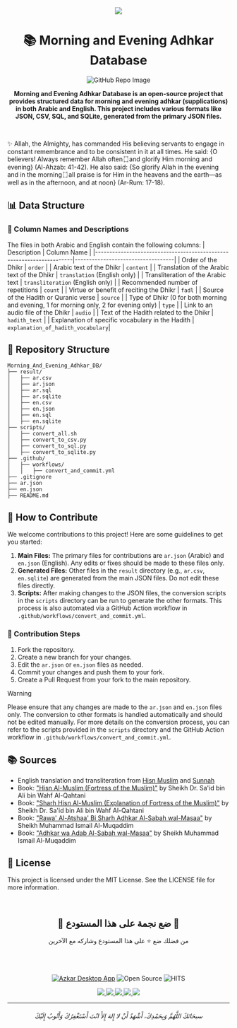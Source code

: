 <div align=center>
       <a href="/README.md">
         <img  src="https://user-images.githubusercontent.com/48678280/174657158-9bc1a1d3-8d9c-4162-8d5b-71cc5d4c1fc6.png">
       </a>
</div>

<h1 align=center> 📚 Morning and Evening Adhkar Database </h1>
<div align=center>
    <img src="https://github.com/Seen-Arabic/Morning-And-Evening-Adhkar-DB/assets/48678280/4370c84c-f189-44a1-8537-a28b804adea8" alt="GitHub Repo Image">
</div>
<p align=center><strong>
Morning and Evening Adhkar Database is an open-source project that provides structured data for morning and evening adhkar (supplications) in both Arabic and English. This project includes various formats like JSON, CSV, SQL, and SQLite, generated from the primary JSON files.
</strong></p><br>

✨ Allah, the Almighty, has commanded His believing servants to engage in constant remembrance and to be consistent in it at all times. He said: {O believers! Always remember Allah often ۝ and glorify Him morning and evening} (Al-Ahzab: 41-42).
He also said: {So glorify Allah in the evening and in the morning ۝ all praise is for Him in the heavens and the earth—as well as in the afternoon, and at noon} (Ar-Rum: 17-18).

## 📊 Data Structure

### 📑 Column Names and Descriptions

The files in both Arabic and English contain the following columns:
| Description | Column Name |
|----------------------------------------------------------------------|-----------------------------------|
| Order of the Dhikr | `order` |
| Arabic text of the Dhikr | `content` |
| Translation of the Arabic text of the Dhikr | `translation` (English only) |
| Transliteration of the Arabic text | `transliteration` (English only) |
| Recommended number of repetitions | `count` |
| Virtue or benefit of reciting the Dhikr | `fadl` |
| Source of the Hadith or Quranic verse | `source` |
| Type of Dhikr (0 for both morning and evening, 1 for morning only, 2 for evening only) | `type` |
| Link to an audio file of the Dhikr | `audio` |
| Text of the Hadith related to the Dhikr | `hadith_text` |
| Explanation of specific vocabulary in the Hadith | `explanation_of_hadith_vocabulary`|

## 📂 Repository Structure

```
Morning_And_Evening_Adhkar_DB/
├── result/
│   ├── ar.csv
│   ├── ar.json
│   ├── ar.sql
│   ├── ar.sqlite
│   ├── en.csv
│   ├── en.json
│   ├── en.sql
│   ├── en.sqlite
├── scripts/
│   ├── convert_all.sh
│   ├── convert_to_csv.py
│   ├── convert_to_sql.py
│   ├── convert_to_sqlite.py
├── .github/
│   ├── workflows/
│   │   ├── convert_and_commit.yml
├── .gitignore
├── ar.json
├── en.json
├── README.md
```

## 🤝 How to Contribute

We welcome contributions to this project! Here are some guidelines to get you started:

1. **Main Files:** The primary files for contributions are `ar.json` (Arabic) and `en.json` (English). Any edits or fixes should be made to these files only.
2. **Generated Files:** Other files in the `result` directory (e.g., `ar.csv`, `en.sqlite`) are generated from the main JSON files. Do not edit these files directly.
3. **Scripts:** After making changes to the JSON files, the conversion scripts in the `scripts` directory can be run to generate the other formats. This process is also automated via a GitHub Action workflow in `.github/workflows/convert_and_commit.yml`.

### 📌 Contribution Steps

1. Fork the repository.
2. Create a new branch for your changes.
3. Edit the `ar.json` or `en.json` files as needed.
4. Commit your changes and push them to your fork.
5. Create a Pull Request from your fork to the main repository.

> [!WARNING]
> Please ensure that any changes are made to the `ar.json` and `en.json` files only. The conversion to other formats is handled automatically and should not be edited manually.
> For more details on the conversion process, you can refer to the scripts provided in the `scripts` directory and the GitHub Action workflow in `.github/workflows/convert_and_commit.yml`.

## 📚 Sources

-   English translation and transliteration from [Hisn Muslim](https://www.hisnmuslim.com/) and [Sunnah](https://sunnah.com/hisn:75a)
-   Book: ["Hisn Al-Muslim (Fortress of the Muslim)"](https://www.binwahaf.com/portal/books/view/813-077-%D8%AD%D8%B5%D9%86-%D8%A7%D9%84%D9%85%D8%B3%D9%84%D9%85-%D9%85%D9%86-%D8%A3%D8%B0%D9%83%D8%A7%D8%B1-%D8%A7%D9%84%D9%83%D8%AA%D8%A7%D8%A8-%D9%88%D8%A7%D9%84%D8%B3%D9%86%D8%A9.html) by Sheikh Dr. Sa'id bin Ali bin Wahf Al-Qahtani
-   Book: ["Sharh Hisn Al-Muslim (Explanation of Fortress of the Muslim)"](https://www.binwahaf.com/portal/books/view/817-081-%D8%B4%D8%B1%D8%AD-%D8%AD%D8%B5%D9%86-%D8%A7%D9%84%D9%85%D8%B3%D9%84%D9%85-%D9%85%D9%86-%D8%A3%D8%B0%D9%83%D8%A7%D8%B1-%D8%A7%D9%84%D9%83%D8%AA%D8%A7%D8%A8-%D9%88%D8%A7%D9%84%D8%B3%D9%86%D8%A9.html) by Sheikh Dr. Sa'id bin Ali bin Wahf Al-Qahtani
-   Book: ["Rawa' Al-Atshaa' Bi Sharh Adhkar Al-Sabah wal-Masaa"](https://almukaddem.com/ar/2632-%D8%B1%D9%88%D8%A7%D8%A1-%D8%A7%D9%84%D8%B8%D9%85%D8%A7%D8%A1-%D8%A8%D8%B4%D8%B1%D8%AD-%D8%A3%D8%B0%D9%83%D8%A7%D8%B1%D8%A7%D9%84%D8%B5%D8%A8%D8%A7%D8%AD-%D9%88%D8%A7%D9%84%D9%85%D8%B3%D8%A7%D8%A1) by Sheikh Muhammad Ismail Al-Muqaddim
-   Book: ["Adhkar wa Adab Al-Sabah wal-Masaa"](https://almukaddem.com/ar/1615-%D8%A3%D8%B0%D9%83%D8%A7%D8%B1-%D9%88%D8%A2%D8%AF%D8%A7%D8%A8-%D8%A7%D9%84%D8%B5%D8%A8%D8%A7%D8%AD-%D9%88%D8%A7%D9%84%D9%85%D8%B3%D8%A7%D8%A1) by Sheikh Muhammad Ismail Al-Muqaddim

## 📜 License

This project is licensed under the MIT License. See the LICENSE file for more information.

<br><div align=center>

<h2>🌟 ضع نجمة على هذا المستودع 🌟</h2>

من فضلك ضع ⭐️ على هذا المستودع وشاركه مع الآخرين

</div>
<br><br>

<div align=center>

[![Azkar Desktop App](https://img.shields.io/website?color=black&down_color=black&label=%20&logo=google-earth&logoColor=white&up_color=black&up_message=Azkar%20Desktop%20App&url=https://azkar-site.web.app/?utm_source=github&utm_medium=referral&utm_campaign=abdelrahmanbayoumi_azkar_db)](https://azkar-site.web.app/?utm_source=github&utm_medium=referral&utm_campaign=abdelrahmanbayoumi_azkar_db) ![Open Source](https://img.shields.io/badge/Open%20Source-%E2%9D%A4-red?style=flat) ![HITS](https://hits.seeyoufarm.com/api/count/incr/badge.svg?url=https%3A%2F%2Fgithub.com%2FSeen-Arabic%2FMorning_And_Evening_Adhkar_DB&count_bg=%2379C83D&title_bg=%23555555&icon=&icon_color=%23E7E7E7&title=PAGE+VIEWS&edge_flat=false)

<p align="center">
   <a href="https://github.com/Seen-Arabic/Morning-And-Evening-Adhkar-DB/releases/latest">
     <img src="https://img.shields.io/github/v/release/Seen-Arabic/Morning-And-Evening-Adhkar-DB"/>
   </a>
  <a href="https://github.com/Seen-Arabic/Morning-And-Evening-Adhkar-DB/issues">
    <img src="https://img.shields.io/github/issues/Seen-Arabic/Morning-And-Evening-Adhkar-DB"/>
  </a>
  <a href="https://github.com/Seen-Arabic/Morning-And-Evening-Adhkar-DB/network/members">
    <img src="https://img.shields.io/github/forks/Seen-Arabic/Morning-And-Evening-Adhkar-DB"/>
  </a>
  <a href="https://github.com/Seen-Arabic/Morning-And-Evening-Adhkar-DB/stargazers">
    <img src="https://img.shields.io/github/stars/Seen-Arabic/Morning-And-Evening-Adhkar-DB"/>
  </a>
    <a href="https://github.com/Seen-Arabic/Morning-And-Evening-Adhkar-DB/blob/master/LICENSE">
    <img src="https://img.shields.io/github/license/Seen-Arabic/Morning-And-Evening-Adhkar-DB"/>
  </a>
</p>

</div>

---

<h6 align="center">سبحَانَكَ اللَّهُمَّ وَبِحَمْدِكَ، أَشْهَدُ أَنْ لا إِلهَ إِلأَ انْتَ أَسْتَغْفِرُكَ وَأَتْوبُ إِلَيْكَ</h6>
